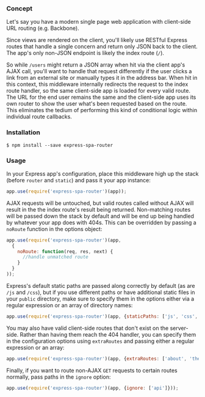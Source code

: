 ### Concept

Let's say you have a modern single page web application with client-side URL
routing (e.g. Backbone).

Since views are rendered on the client, you'll likely use RESTful Express routes
that handle a single concern and return only JSON back to the client. The app's
only non-JSON endpoint is likely the index route (`/`).

So while `/users` might return a JSON array when hit via the client app's AJAX
call, you'll want to handle that request differently if the user clicks a link
from an external site or manually types it in the address bar. When hit in this
context, this middleware internally redirects the request to the index route
handler, so the same client-side app is loaded for every valid route. The URL
for the end user remains the same and the client-side app uses its own router to
show the user what's been requested based on the route. This eliminates the
tedium of performing this kind of conditional logic within individual route
callbacks.

### Installation
```
$ npm install --save express-spa-router
```

### Usage

In your Express app's configuration, place this middleware high up the stack
(before `router` and `static`) and pass it your app instance:

```javascript
app.use(require('express-spa-router')(app));
```

AJAX requests will be untouched, but valid routes called without AJAX will
result in the the index route's result being returned. Non-matching routes will
be passed down the stack by default and will be end up being handled by whatever
your app does with 404s. This can be overridden by passing a `noRoute` function
in the options object:

```javascript
app.use(require('express-spa-router')(app,
  {
    noRoute: function(req, res, next) {
      //handle unmatched route
    }
  }
));
```

Express's default static paths are passed along correctly by default (as are
`/js` and `/css`), but if you use different paths or have additional static
files in your `public` directory, make sure to specify them in the options
either via a regular expression or an array of directory names:

```javascript
app.use(require('express-spa-router')(app, {staticPaths: ['js', 'css', 'uploads']}));
```

You may also have valid client-side routes that don't exist on the server-side.
Rather than having them reach the 404 handler, you can specify them in the
configuration options using `extraRoutes` and passing either a regular
expression or an array:

```javascript
app.use(require('express-spa-router')(app, {extraRoutes: ['about', 'themes']}));
```

Finally, if you want to route non-AJAX `GET` requests to certain routes normally,
pass paths in the `ignore` option:

```javascript
app.use(require('express-spa-router')(app, {ignore: ['api']}));
```
